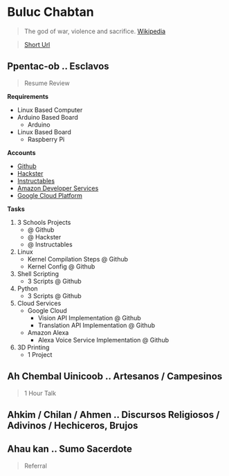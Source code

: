 # Buluc Chabtan

> The god of war, violence and sacrifice. [Wikipedia](https://en.wikipedia.org/wiki/List_of_Maya_gods_and_supernatural_beings)

> [Short Url](https://goo.gl/EaHYCN)

## Ppentac-ob .. Esclavos

> Resume Review

__Requirements__

- Linux Based Computer
- Arduino Based Board
  - Arduino
- Linux Based Board
  - Raspberry Pi

__Accounts__

- [Github](https://github.com/)
- [Hackster](https://www.hackster.io/)
- [Instructables](http://www.instructables.com/)
- [Amazon Developer Services](https://developer.amazon.com/)
- [Google Cloud Platform](https://cloud.google.com/)



__Tasks__

1. 3 Schools Projects
   - @ Github
   - @ Hackster
   - @ Instructables
2. Linux
   - Kernel Compilation Steps @ Github
   - Kernel Config @ Github
3. Shell Scripting
   - 3 Scripts @ Github
3. Python
   - 3 Scripts @ Github
4. Cloud Services
   - Google Cloud
     - Vision API Implementation @ Github
     - Translation API Implementation @ Github
   - Amazon Alexa
     - Alexa Voice Service Implementation @ Github
5. 3D Printing
   - 1 Project

## Ah Chembal Uinicoob .. Artesanos / Campesinos

> 1 Hour Talk

## Ahkim / Chilan / Ahmen .. Discursos Religiosos / Adivinos / Hechiceros, Brujos

## Ahau kan .. Sumo Sacerdote

> Referral

